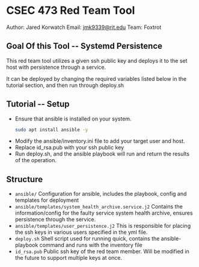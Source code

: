 # CSEC 473 Red Team Tool
Author: Jared Korwatch
Email: jmk9339@rit.edu
Team: Foxtrot

## Goal Of this Tool -- Systemd Persistence

This red team tool utilizes a given ssh public key and deploys it to the set host with persistence through a service.

It can be deployed by changing the required variables listed below in the tutorial section, and then run through deploy.sh

## Tutorial -- Setup
- Ensure that ansible is installed on your system.
    ```bash
    sudo apt install ansible -y
    ```
- Modify the ansible/inventory.ini file to add your target user and host.
- Replace id_rsa.pub with your ssh public key
- Run deploy.sh, and the ansible playbook will run and return the results of the operation.

## Structure
- `ansible/` Configuration for ansible, includes the playbook, config and templates for deployment
- `ansible/templates/system_health_archive.service.j2` Contains the information/config for the faulty service system health archive, ensures persistence through the service.
- `ansible/templates/user_persistence.j2` This is responsible for placing the ssh keys in various users specified in the yml file.
- `deploy.sh` Shell script used for running quick, contains the ansible-playbook command and runs with the inventory file
- `id_rsa.pub` Public ssh key of the red team member. Will be modified in the future to support multiple keys at once.
